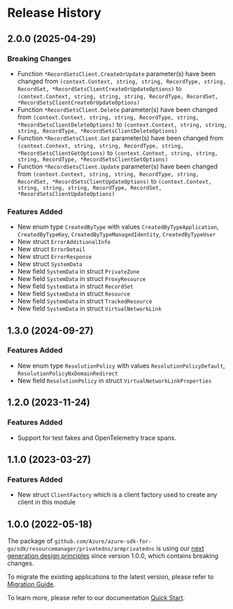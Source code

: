 # Release History

## 2.0.0 (2025-04-29)
### Breaking Changes

- Function `*RecordSetsClient.CreateOrUpdate` parameter(s) have been changed from `(context.Context, string, string, RecordType, string, RecordSet, *RecordSetsClientCreateOrUpdateOptions)` to `(context.Context, string, string, string, RecordType, RecordSet, *RecordSetsClientCreateOrUpdateOptions)`
- Function `*RecordSetsClient.Delete` parameter(s) have been changed from `(context.Context, string, string, RecordType, string, *RecordSetsClientDeleteOptions)` to `(context.Context, string, string, string, RecordType, *RecordSetsClientDeleteOptions)`
- Function `*RecordSetsClient.Get` parameter(s) have been changed from `(context.Context, string, string, RecordType, string, *RecordSetsClientGetOptions)` to `(context.Context, string, string, string, RecordType, *RecordSetsClientGetOptions)`
- Function `*RecordSetsClient.Update` parameter(s) have been changed from `(context.Context, string, string, RecordType, string, RecordSet, *RecordSetsClientUpdateOptions)` to `(context.Context, string, string, string, RecordType, RecordSet, *RecordSetsClientUpdateOptions)`

### Features Added

- New enum type `CreatedByType` with values `CreatedByTypeApplication`, `CreatedByTypeKey`, `CreatedByTypeManagedIdentity`, `CreatedByTypeUser`
- New struct `ErrorAdditionalInfo`
- New struct `ErrorDetail`
- New struct `ErrorResponse`
- New struct `SystemData`
- New field `SystemData` in struct `PrivateZone`
- New field `SystemData` in struct `ProxyResource`
- New field `SystemData` in struct `RecordSet`
- New field `SystemData` in struct `Resource`
- New field `SystemData` in struct `TrackedResource`
- New field `SystemData` in struct `VirtualNetworkLink`


## 1.3.0 (2024-09-27)
### Features Added

- New enum type `ResolutionPolicy` with values `ResolutionPolicyDefault`, `ResolutionPolicyNxDomainRedirect`
- New field `ResolutionPolicy` in struct `VirtualNetworkLinkProperties`


## 1.2.0 (2023-11-24)
### Features Added

- Support for test fakes and OpenTelemetry trace spans.


## 1.1.0 (2023-03-27)
### Features Added

- New struct `ClientFactory` which is a client factory used to create any client in this module

## 1.0.0 (2022-05-18)

The package of `github.com/Azure/azure-sdk-for-go/sdk/resourcemanager/privatedns/armprivatedns` is using our [next generation design principles](https://azure.github.io/azure-sdk/general_introduction.html) since version 1.0.0, which contains breaking changes.

To migrate the existing applications to the latest version, please refer to [Migration Guide](https://aka.ms/azsdk/go/mgmt/migration).

To learn more, please refer to our documentation [Quick Start](https://aka.ms/azsdk/go/mgmt).